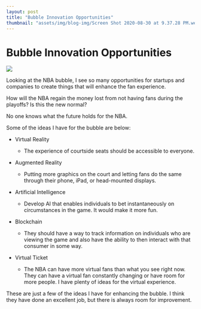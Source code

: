 ```yaml
---
layout: post
title: "Bubble Innovation Opportunities"
thumbnail: "assets/img/blog-img/Screen Shot 2020-08-30 at 9.37.28 PM.webp"
---
```


# Bubble Innovation Opportunities 

![]({{site.url}}{{site.baseurl}}/assets/img/blog-img/NBA%20Bubble.webp?raw=true)

Looking at the NBA bubble, I see so many opportunities for startups and companies to create things that will enhance the fan experience.  

How will the NBA regain the money lost from not having fans during the playoffs?  Is this the new normal?

No one knows what the future holds for the NBA.  

Some of the ideas I have for the bubble are below:

- Virtual Reality 
    - The experience of courtside seats should be accessible to everyone. 

- Augmented Reality 
    - Putting more graphics on the court and letting fans do the same through their phone, iPad, or head-mounted displays. 

- Artificial Intelligence
    - Develop AI that enables individuals to bet instantaneously on circumstances in the game.  It would make it more fun.

- Blockchain	
    - They should have a way to track information on individuals who are viewing the game and also have the ability to then interact with that consumer in some way. 

- Virtual Ticket 
    - The NBA can have more virtual fans than what you see right now.  They can have a virtual fan constantly changing or have room for more people.  I have plenty of ideas for the virtual experience. 

These are just a few of the ideas I have for enhancing the bubble.  I think they have done an excellent job, but there is always room for improvement. 
